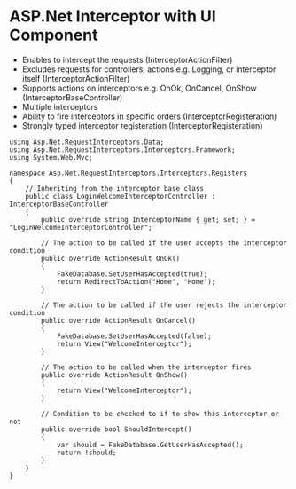 # ASP.Net Interceptor with UI Component

- Enables to intercept the requests (InterceptorActionFilter)
- Excludes requests for controllers, actions e.g. Logging, or interceptor itself (InterceptorActionFilter)
- Supports actions on interceptors e.g. OnOk, OnCancel, OnShow (InterceptorBaseController)
- Multiple interceptors
- Ability to fire interceptors in specific orders (InterceptorRegisteration)
- Strongly typed interceptor registeration (InterceptorRegisteration)

```
using Asp.Net.RequestInterceptors.Data;
using Asp.Net.RequestInterceptors.Interceptors.Framework;
using System.Web.Mvc;

namespace Asp.Net.RequestInterceptors.Interceptors.Registers
{
    // Inheriting from the interceptor base class
    public class LoginWelcomeInterceptorController : InterceptorBaseController
    {
        public override string InterceptorName { get; set; } = "LoginWelcomeInterceptorController";
    
        // The action to be called if the user accepts the interceptor condition
        public override ActionResult OnOk()
        {
            FakeDatabase.SetUserHasAccepted(true);
            return RedirectToAction("Home", "Home");
        }

        // The action to be called if the user rejects the interceptor condition
        public override ActionResult OnCancel()
        {
            FakeDatabase.SetUserHasAccepted(false);
            return View("WelcomeInterceptor");
        }

        // The action to be called when the interceptor fires
        public override ActionResult OnShow()
        {
            return View("WelcomeInterceptor");
        }

        // Condition to be checked to if to show this interceptor or not
        public override bool ShouldIntercept()
        {
            var should = FakeDatabase.GetUserHasAccepted();
            return !should;
        }
    }
}

```
